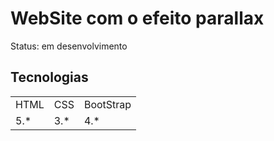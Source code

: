 <h1>WebSite com o efeito parallax</h1>

Status: em desenvolvimento

## Tecnologias

<table>
    <tr>
    <td>HTML</td>
    <td>CSS</td>
    <td>BootStrap</td>
    </tr>
    <tr>
    <td>5.*</td>
    <td>3.*</td>
    <td>4.*</td>
    </tr>
</table>